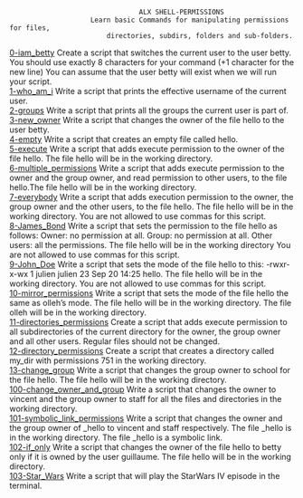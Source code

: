           							ALX SHELL-PERMISSIONS
						Learn basic Commands for manipulating permissions for files,
							directories, subdirs, folders and sub-folders.					

[0-iam_betty](https://github.com/brianblue05/alx-system_engineering-devops/blob/master/0x01-shell_permissions/0-iam_betty)	Create a script that switches the current user to the user betty. You should use exactly 8 characters for your command (+1 character for the new line) You can assume that the user betty will exist when we will run your script.<br/>
[1-who_am_i](https://github.com/brianblue05/alx-system_engineering-devops/blob/master/0x01-shell_permissions/1-who_am_i)	Write a script that prints the effective username of the current user.<br/>
[2-groups](https://github.com/brianblue05/alx-system_engineering-devops/blob/master/0x01-shell_permissions/2-groups)		Write a script that prints all the groups the current user is part of.<br/>
[3-new_owner](https://github.com/brianblue05/alx-system_engineering-devops/blob/master/0x01-shell_permissions/3-new_owner)	Write a script that changes the owner of the file hello to the user betty.<br/>
[4-empty](https://github.com/brianblue05/alx-system_engineering-devops/blob/master/0x01-shell_permissions/4-empty)		Write a script that creates an empty file called hello.<br/>
[5-execute](https://github.com/brianblue05/alx-system_engineering-devops/blob/master/0x01-shell_permissions/5-execute)		Write a script that adds execute permission to the owner of the file hello. The file hello will be in the working directory.<br/>
[6-multiple_permissions](https://github.com/brianblue05/alx-system_engineering-devops/blob/master/0x01-shell_permissions/6-multiple_permissions) Write a script that adds execute permission to the owner and the group owner, and read permission to other users, to the file hello.The file hello will be in the working directory.<br/>
[7-everybody](https://github.com/brianblue05/alx-system_engineering-devops/blob/master/0x01-shell_permissions/7-everybody)	Write a script that adds execution permission to the owner, the group owner and the other users, to the file hello. The file hello will be in the working directory. You are not allowed to use commas for this script.<br/>
[8-James_Bond](https://github.com/brianblue05/alx-system_engineering-devops/blob/master/0x01-shell_permissions/8-James_Bond)	Write a script that sets the permission to the file hello as follows: Owner: no permission at all. Group: no permission at all. Other users: all the permissions. The file hello will be in the working directory You are not allowed to use commas for this script.<br/>
[9-John_Doe](https://github.com/brianblue05/alx-system_engineering-devops/blob/master/0x01-shell_permissions/9-John_Doe)	Write a script that sets the mode of the file hello to this: -rwxr-x-wx 1 julien julien 23 Sep 20 14:25 hello. The file hello will be in the working directory. You are not allowed to use commas for this script.<br/>
[10-mirror_permissions](https://github.com/brianblue05/alx-system_engineering-devops/blob/master/0x01-shell_permissions/10-mirror_permissions)  Write a script that sets the mode of the file hello the same as olleh’s mode. The file hello will be in the working directory. The file olleh will be in the working directory.<br/>
[11-directories_permissions](https://github.com/brianblue05/alx-system_engineering-devops/blob/master/0x01-shell_permissions/11-directories_permissions) Create a script that adds execute permission to all subdirectories of the current directory for the owner, the group owner and all other users. Regular files should not be changed.<br/>
[12-directory_permissions](https://github.com/brianblue05/alx-system_engineering-devops/blob/master/0x01-shell_permissions/12-directory_permissions)   Create a script that creates a directory called my_dir with permissions 751 in the working directory.<br/>
[13-change_group](https://github.com/brianblue05/alx-system_engineering-devops/blob/master/0x01-shell_permissions/13-change_group)   Write a script that changes the group owner to school for the file hello. The file hello will be in the working directory.<br/>
[100-change_owner_and_group](https://github.com/brianblue05/alx-system_engineering-devops/blob/master/0x01-shell_permissions/100-change_owner_and_group)  Write a script that changes the owner to vincent and the group owner to staff for all the files and directories in the working directory.<br/>
[101-symbolic_link_permissions](https://github.com/brianblue05/alx-system_engineering-devops/blob/master/0x01-shell_permissions/101-symbolic_link_permissions)	Write a script that changes the owner and the group owner of _hello to vincent and staff respectively. The file _hello is in the working directory. The file _hello is a symbolic link.<br/>
[102-if_only](https://github.com/brianblue05/alx-system_engineering-devops/blob/master/0x01-shell_permissions/102-if_only)	Write a script that changes the owner of the file hello to betty only if it is owned by the user guillaume. The file hello will be in the working directory.<br/>
[103-Star_Wars](https://github.com/brianblue05/alx-system_engineering-devops/blob/master/0x01-shell_permissions/103-Star_Wars)	Write a script that will play the StarWars IV episode in the terminal.<br/>

